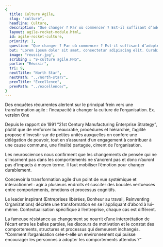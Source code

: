 ```yaml
---
{
  title: Culture Agile,
  slug: "culture",
  headline: Culture,
  description: "Que changer ? Par où commencer ? Est-il suffisant d’adopter un jeu de bonnes pratiques ?",
  layout: agile-rocket-module.html,
  id: agile-rocket-culture,
  priority: 1,
  question: "Que changer ? Par où commencer ? Est-il suffisant d’adopter un jeu de bonnes pratiques ?",
  but: "Lorem ipsum dolor sit amet, consectetur adipiscing elit. Curabitur blandit auctor bibendum. Etiam quis magna vel ipsum vulputate mattis. Mauris quis facilisis arcu. Proin viverra sollicitudin neque eu ornare. Nam ut pellentesque mauris. Fusce mattis nunc sit amet diam sodales condimentum. Maecenas arcu orci, sagittis ac lectus quis, molestie ultrices lorem. Suspendisse dapibus mauris eu elit finibus, nec vulputate quam tristique. Fusce id sem sed orci placerat pretium quis vitae elit.",
  image: "reussir.jpg",
  scribing : "9-culture agile.PNG",
  partie: "Réussir",
  tri: 9,
  nextTitle: "North Star",
  nextPath: "../north-star/",
  prevTitle: "Excellence",
  prevPath: "../excellence/",
}
---
```

Des enquêtes récurrentes alertent sur le principal frein vers une transformation agile : l’incapacité à changer la culture de l’organisation. Ex. version One

Depuis le rapport de 1991 “21st Century Manufacturing Enterprise Strategy”, plutôt que de renforcer bureaucratie, procédures et hiérarchie, l’agilité propose d’investir sur de petites unités auxquelles on confère une délégation de pouvoir, tout en s’assurant d’un engagement à contribuer à une cause commune, une finalité partagée, ciment de l’organisation.

Les neurosciences nous confirment que les changements de pensée qui ne s’incarnent pas dans les comportements ne s’ancrent pas et donc n’auront pas d’impacts à moyen terme. Il faut mobiliser l’émotion pour changer durablement.

Concevoir la transformation agile d’un point de vue systémique et interactionnel : agir à plusieurs endroits et susciter des boucles vertueuses entre comportements, émotions et processus cognitifs.

Le leader inspirant (Entreprises libérées, Bonheur au travail, Reinventing Organizations) décrète une transformation en se l’appliquant d’abord à lui-même.
Contextualisation spécifique à l’entreprise, chaque cas est différent.

La fameuse résistance au changement se nourrit d’une interprétation de l’écart entre les belles paroles, les discours de motivation et le constat des comportements, structures et processus qui demeurent inchangés.
“Comment l’organisation crée-t-elle un environnement qui puisse encourager les personnes à adopter les comportements attendus ?”
